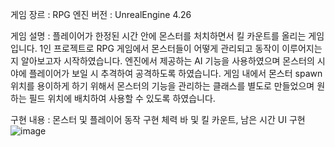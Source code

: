 게임 장르 : RPG
엔진 버전 : UnrealEngine 4.26

게임 설명 :
플레이어가 한정된 시간 안에 몬스터를 처치하면서 킬 카운트를 올리는 게임입니다.
1인 프로젝트로 RPG 게임에서 몬스터들이 어떻게 관리되고 동작이 이루어지는지  알아보고자 시작하였습니다.
엔진에서 제공하는 AI 기능을 사용하였으며 몬스터의 시야에 플레이어가 보일 시 추격하여 공격하도록 하였습니다.
게임 내에서 몬스터 spawn 위치를 용이하게 하기 위해서 몬스터의 기능을 관리하는 클래스를 별도로 만들었으며
원하는 필드 위치에 배치하여 사용할 수 있도록 하였습니다.

구현 내용 :
몬스터 및 플레이어 동작 구현
 체력 바 및 킬 카운트, 남은 시간 UI 구현
![image](https://user-images.githubusercontent.com/22042407/124606277-b1deb780-dea7-11eb-8ce0-5efd78c7f9df.png)
